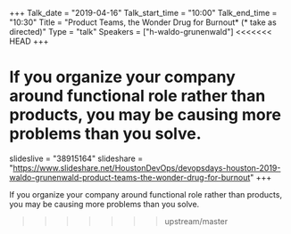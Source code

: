 +++
Talk_date = "2019-04-16"
Talk_start_time = "10:00"
Talk_end_time = "10:30"
Title = "Product Teams, the Wonder Drug for Burnout* (* take as directed)"
Type = "talk"
Speakers = ["h-waldo-grunenwald"]
<<<<<<< HEAD
+++

If you organize your company around functional role rather than products, you may be causing more problems than you solve.
=======
slideslive = "38915164"
slideshare = "https://www.slideshare.net/HoustonDevOps/devopsdays-houston-2019-waldo-grunenwald-product-teams-the-wonder-drug-for-burnout"
+++

If you organize your company around functional role rather than products, you may be causing more problems than you solve.
>>>>>>> upstream/master
